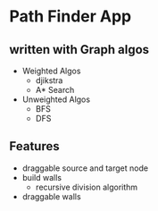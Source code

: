 # Path Finder App

## written with Graph algos
 - Weighted Algos
    - djikstra
    - A* Search
 - Unweighted Algos
    - BFS
    - DFS
## Features
* draggable source and target node
* build walls
   - recursive division algorithm
* draggable walls

